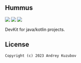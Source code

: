 ## Hummus

[![](https://github.com/klee0kai/hummus/actions/workflows/deploy_dev.yml/badge.svg)](https://github.com/klee0kai/hummus/actions/workflows/deploy_dev.yml)
[![](https://img.shields.io/badge/license-GNU_GPLv3-blue.svg?style=flat-square)](./LICENCE.md)
[![](https://jitpack.io/v/klee0kai/hummus.svg)](https://jitpack.io/#klee0kai/hummus)


DevKit for java/kotlin projects.


## License
```
Copyright (c) 2023 Andrey Kuzubov
```

